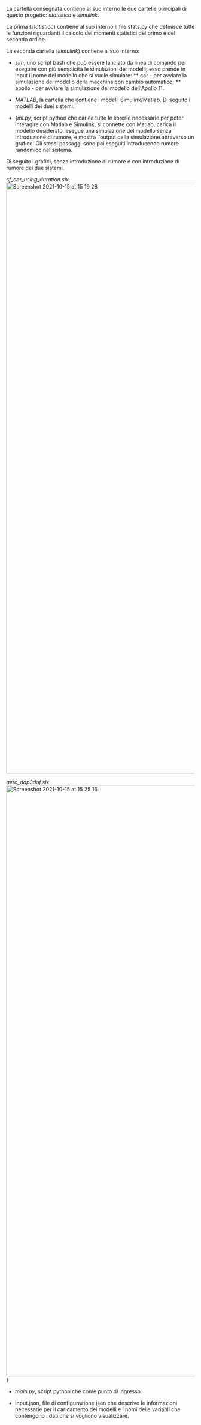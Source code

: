 La cartella consegnata contiene al suo interno le due cartelle principali di questo progetto: _statistica_ e _simulink_.

La prima (_statistica_) contiene al suo interno il file stats.py che definisce tutte le funzioni riguardanti il calcolo dei momenti statistici del primo e del secondo ordine.

La seconda cartella (_simulink_) contiene al suo interno:

* _sim_, uno script bash che può essere lanciato da linea di comando per eseguire con più semplicità le simulazioni dei modelli; esso prende in input il nome del modello che si vuole simulare:
** car - per avviare la simulazione del modello della macchina con cambio automatico;
** apollo - per avviare la simulazione del modello dell'Apollo 11.

* _MATLAB_, la cartella che contiene i modelli Simulink/Matlab. Di seguito i modelli dei duei sistemi.

* {_ml.py_, script python che carica tutte le librerie necessarie per poter interagire con Matlab e Simulink, si connette  con Matlab, carica il modello desiderato, esegue una simulazione del modello senza introduzione di rumore, e mostra l'output della simulazione attraverso un grafico. Gli stessi passaggi sono poi eseguiti introducendo rumore randomico nel sistema.

Di seguito i grafici, senza introduzione di rumore e con introduzione di rumore dei due sistemi.

_sf_car_using_duration.slx_
<img width="1575" alt="Screenshot 2021-10-15 at 15 19 28" src="https://user-images.githubusercontent.com/51917777/137493430-130a0949-228f-4b97-ac37-c1de00543233.png">

_aero_dap3dof.slx_
<img width="1575" alt="Screenshot 2021-10-15 at 15 25 16" src="https://user-images.githubusercontent.com/51917777/137494285-ad349315-619a-4e73-946b-dbb9c4d37aba.png">}

* _main.py_, script python che come punto di ingresso.

* input.json, file di configurazione json che descrive le informazioni necessarie per il caricamento dei modelli e i nomi delle variabli che contengono i dati che si vogliono visualizzare. 
